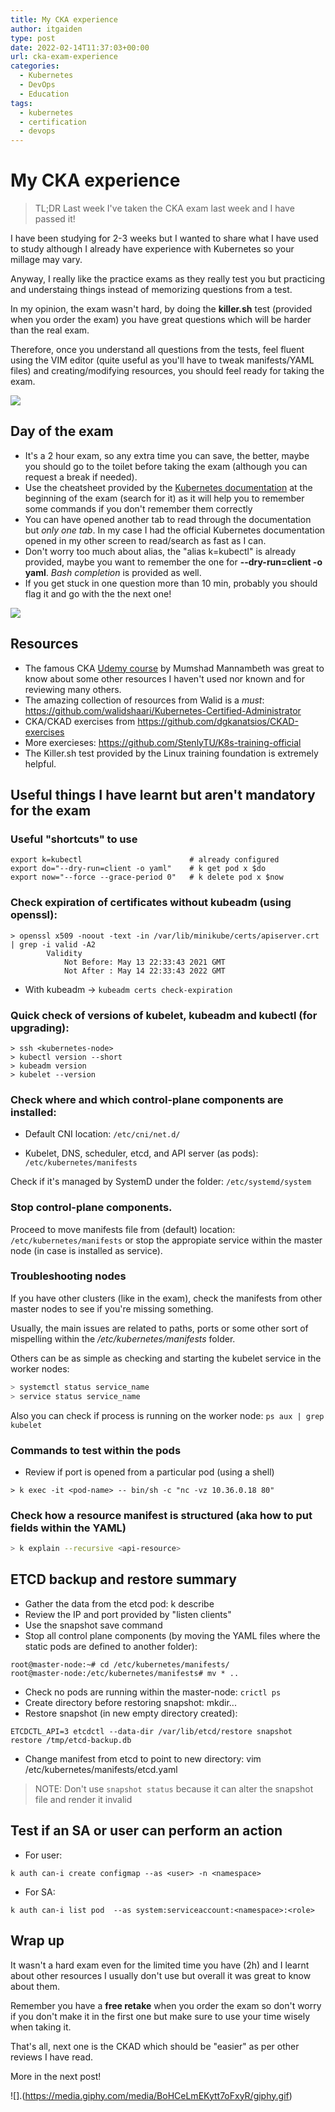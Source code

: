 ```yaml
---
title: My CKA experience
author: itgaiden
type: post
date: 2022-02-14T11:37:03+00:00
url: cka-exam-experience
categories:
  - Kubernetes
  - DevOps
  - Education
tags:
  - kubernetes
  - certification
  - devops
---
```


# My CKA experience

> TL;DR Last week I've taken the CKA exam last week and I have passed it!


I have been studying for 2-3 weeks but I wanted to share what I have used to study although I already have experience with Kubernetes so your millage may vary.

Anyway, I really like the practice exams as they really test you but practicing and understaing things instead of memorizing questions from a test.

In my opinion, the exam wasn't hard, by doing the **killer.sh** test (provided when you order the exam) you have great questions which will be harder than the real exam.

Therefore, once you understand all questions from the tests, feel fluent using the VIM editor (quite useful as you'll have to tweak manifests/YAML files) and creating/modifying resources, you should feel ready for taking the exam.

![](https://media.giphy.com/media/BpGWitbFZflfSUYuZ9/giphy.gif)

## Day of the exam

- It's a 2 hour exam, so any extra time you can save, the better, maybe you should go to the toilet before taking the exam (although you can request a break if needed).
- Use the cheatsheet provided by the [Kubernetes documentation](https://kubernetes.io/docs/reference/kubectl/cheatsheet/) at the beginning of the exam (search for it) as it will help you to remember some commands if you don't remember them correctly
- You can have opened another tab to read through the documentation but *only one tab*. In my case I had the official Kubernetes documentation opened in my other screen to read/search as fast as I can.
- Don't worry too much about alias, the "alias k=kubectl" is already provided, maybe you want to remember the one for **--dry-run=client -o yaml**. *Bash completion* is provided as well.
- If you get stuck in one question more than 10 min, probably you should flag it and go with the the next one!

![](https://media.giphy.com/media/3o6fJb3wLZeWqHu5os/giphy.gif)

## Resources

- The famous CKA [Udemy course](https://www.udemy.com/course/certified-kubernetes-administrator-with-practice-tests/learn/lecture/15271428?start=1#notes) by Mumshad Mannambeth was great to know about some other resources I haven't used nor known and for reviewing many others.
- The amazing collection of resources from Walid is a *must*: https://github.com/walidshaari/Kubernetes-Certified-Administrator
- CKA/CKAD exercises from https://github.com/dgkanatsios/CKAD-exercises
- More exercieses: https://github.com/StenlyTU/K8s-training-official
- The Killer.sh test provided by the Linux training foundation is extremely helpful.

## Useful things I have learnt but aren't mandatory for the exam

### Useful "shortcuts" to use

```
export k=kubectl                        # already configured
export do="--dry-run=client -o yaml"    # k get pod x $do
export now="--force --grace-period 0"   # k delete pod x $now
````


### Check expiration of certificates without kubeadm (using openssl):

```
> openssl x509 -noout -text -in /var/lib/minikube/certs/apiserver.crt | grep -i valid -A2
        Validity
            Not Before: May 13 22:33:43 2021 GMT
            Not After : May 14 22:33:43 2022 GMT
```

- With kubeadm -> ```kubeadm certs check-expiration```

### Quick check of versions of kubelet, kubeadm and kubectl (for upgrading):

```
> ssh <kubernetes-node>
> kubectl version --short
> kubeadm version
> kubelet --version
```

### Check where and which control-plane components are installed:

- Default CNI location:  ```/etc/cni/net.d/```

- Kubelet, DNS, scheduler, etcd, and API server (as pods): ```/etc/kubernetes/manifests``` 

Check if it's managed by SystemD under the folder: ```/etc/systemd/system```

### Stop control-plane components.

Proceed to move manifests file from (default) location: ```/etc/kubernetes/manifests``` or stop the appropiate service within the master node (in case is installed as service).

### Troubleshooting nodes

If you have other clusters (like in the exam), check the manifests from other master nodes to see if you're missing something.

Usually, the main issues are related to paths, ports or some other sort of mispelling within the */etc/kubernetes/manifests* folder.

Others can be as simple as checking and starting the kubelet service in the worker nodes:

```sql
> systemctl status service_name
> service status service_name
```

Also you can check if process is running on the worker node: ```ps aux | grep kubelet```

### Commands to test within the pods

- Review if port is opened from a particular pod (using a shell)
``` shell
> k exec -it <pod-name> -- bin/sh -c "nc -vz 10.36.0.18 80"
```

### Check how a resource manifest is structured (aka how to put fields within the YAML)

``` bash
> k explain --recursive <api-resource> 
```

## ETCD backup and restore summary

- Gather the data from the etcd pod: k describe <etcd-pod>
- Review the IP and port provided by "listen clients"
- Use the snapshot save command
- Stop all control plane components (by moving the YAML files where the static pods are defined to another folder):

```
root@master-node:~# cd /etc/kubernetes/manifests/
root@master-node:/etc/kubernetes/manifests# mv * ..
```
- Check no pods are running within the master-node: ```crictl ps```
- Create directory before restoring snapshot: mkdir...
- Restore snapshot (in new empty directory created): 
``` shell
ETCDCTL_API=3 etcdctl --data-dir /var/lib/etcd/restore snapshot restore /tmp/etcd-backup.db
```
- Change manifest from etcd to point to new directory: vim /etc/kubernetes/manifests/etcd.yaml

> NOTE: Don't use ```snapshot status``` because it can alter the snapshot file and render it invalid


## Test if an SA or user can perform an action

- For user:
``` shell
k auth can-i create configmap --as <user> -n <namespace>
```
- For SA:
``` shell
k auth can-i list pod  --as system:serviceaccount:<namespace>:<role>
```

## Wrap up 

It wasn't a hard exam even for the limited time you have (2h) and I learnt about other resources I usually don't use but overall it was great to know about them.

Remember you have a **free retake** when you order the exam so don't worry if you don't make it in the first one but make sure to use your time wisely when taking it.

That's all, next one is the CKAD which should be "easier" as per other reviews I have read.

More in the next post!

![].(https://media.giphy.com/media/BoHCeLmEKytt7oFxyR/giphy.gif)
